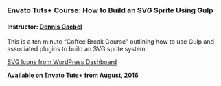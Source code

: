 ### Envato Tuts+ Course: How to Build an SVG Sprite Using Gulp
#### Instructor: [Dennis Gaebel](https://tutsplus.com/authors/dennis-gaebel)

This is a ten minute “Coffee Break Course” outlining how to use Gulp and associated plugins to build an SVG sprite system.

[SVG Icons from WordPress Dashboard](https://github.com/WordPress/dashicons/tree/master/svg)

**Available on [Envato Tuts+](https://tutsplus.com/courses) from August, 2016**
